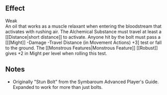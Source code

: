 ## Effect
Weak<br>An oil that works as a muscle relaxant when entering the bloodstream that activates with rushing air. The Alchemical Substance must travel at least a [[Distance|short distance]] to activate. Anyone hit by the bolt must pass a \[[[Might]] -Damage -Travel Distance (in Movement Actions) +3\] test or fall to the ground. The [[Monstrous Features|Monstrous Feature]] [[Robust]] gives +2 in Might per level when rolling this test.
## Notes
* Originally "Stun Bolt" from the Symbaroum Advanced Player's Guide. Expanded to work for more than just bolts.